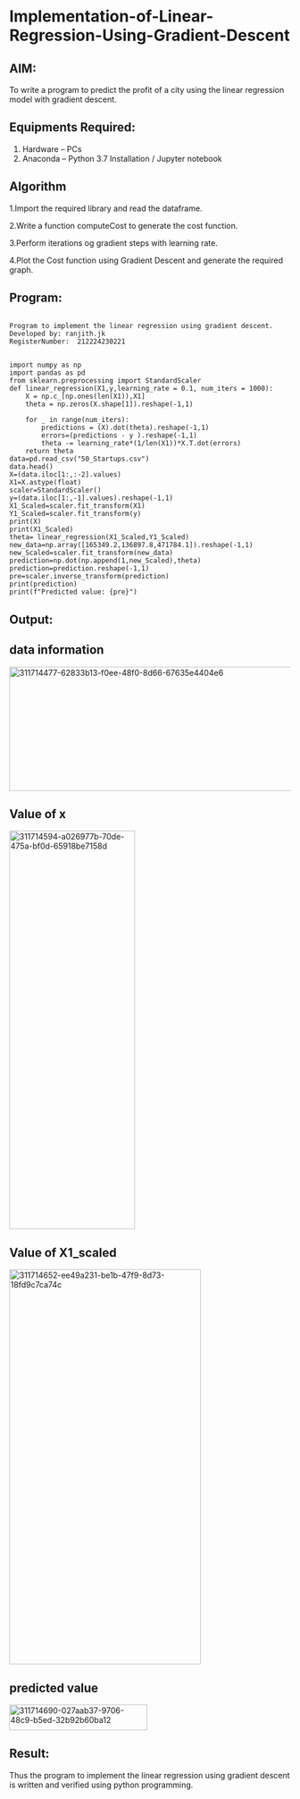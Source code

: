 # Implementation-of-Linear-Regression-Using-Gradient-Descent

## AIM:
To write a program to predict the profit of a city using the linear regression model with gradient descent.

## Equipments Required:
1. Hardware – PCs
2. Anaconda – Python 3.7 Installation / Jupyter notebook

## Algorithm
1.Import the required library and read the dataframe.


2.Write a function computeCost to generate the cost function.


3.Perform iterations og gradient steps with learning rate.


4.Plot the Cost function using Gradient Descent and generate the required graph.

## Program:
```

Program to implement the linear regression using gradient descent.
Developed by: ranjith.jk
RegisterNumber:  212224230221


import numpy as np
import pandas as pd
from sklearn.preprocessing import StandardScaler
def linear_regression(X1,y,learning_rate = 0.1, num_iters = 1000):
    X = np.c_[np.ones(len(X1)),X1]
    theta = np.zeros(X.shape[1]).reshape(-1,1)
    
    for _ in range(num_iters):
        predictions = (X).dot(theta).reshape(-1,1)
        errors=(predictions - y ).reshape(-1,1)
        theta -= learning_rate*(1/len(X1))*X.T.dot(errors)
    return theta
data=pd.read_csv("50_Startups.csv")
data.head()
X=(data.iloc[1:,:-2].values)
X1=X.astype(float)
scaler=StandardScaler()
y=(data.iloc[1:,-1].values).reshape(-1,1)
X1_Scaled=scaler.fit_transform(X1)
Y1_Scaled=scaler.fit_transform(y)
print(X)
print(X1_Scaled)
theta= linear_regression(X1_Scaled,Y1_Scaled)
new_data=np.array([165349.2,136897.8,471784.1]).reshape(-1,1)
new_Scaled=scaler.fit_transform(new_data)
prediction=np.dot(np.append(1,new_Scaled),theta)
prediction=prediction.reshape(-1,1)
pre=scaler.inverse_transform(prediction)
print(prediction)
print(f"Predicted value: {pre}")
```

## Output:
## data information
<img width="558" height="222" alt="311714477-62833b13-f0ee-48f0-8d66-67635e4404e6" src="https://github.com/user-attachments/assets/f7829817-ebf6-47a1-8614-585a795144e7" />


## Value of x
<img width="225" height="713" alt="311714594-a026977b-70de-475a-bf0d-65918be7158d" src="https://github.com/user-attachments/assets/faceb1dc-27fa-440d-af91-614bc123fd20" />


## Value of X1_scaled
<img width="343" height="707" alt="311714652-ee49a231-be1b-47f9-8d73-18fd9c7ca74c" src="https://github.com/user-attachments/assets/91ecde37-da64-420c-96d0-85ed2fc76191" />


## predicted value
<img width="247" height="46" alt="311714690-027aab37-9706-48c9-b5ed-32b92b60ba12" src="https://github.com/user-attachments/assets/129fff25-84fe-4f1d-9446-49107e4cbb89" />



## Result:
Thus the program to implement the linear regression using gradient descent is written and verified using python programming.
